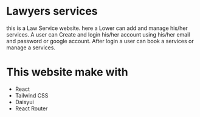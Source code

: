 # Lawyers services

this is a Law Service website. here a Lower can add and manage his/her services. A user can Create and login his/her account using his/her email and password or google account. After login a user can book a services or manage a services.

# This website make with
- React
- Tailwind CSS
- Daisyui 
- React Router 
